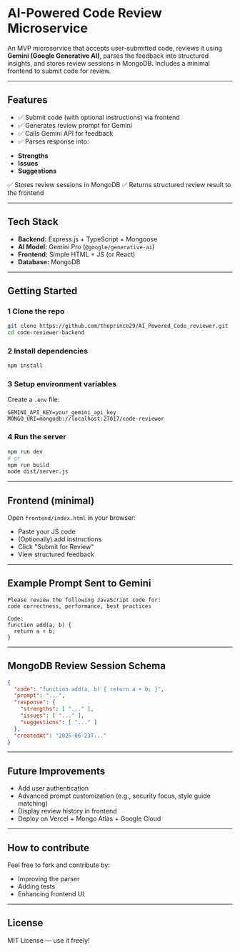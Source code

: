 #  AI-Powered Code Review Microservice

An MVP microservice that accepts user-submitted code, reviews it using **Gemini (Google Generative AI)**, parses the feedback into structured insights, and stores review sessions in MongoDB.
Includes a minimal frontend to submit code for review.

---

##  Features

- ✅ Submit code (with optional instructions) via frontend
- ✅ Generates review prompt for Gemini
- ✅ Calls Gemini API for feedback
- ✅ Parses response into:

* **Strengths**
* **Issues**
* **Suggestions**

✅ Stores review sessions in MongoDB
✅ Returns structured review result to the frontend

---

##  Tech Stack

* **Backend:** Express.js + TypeScript + Mongoose
* **AI Model:** Gemini Pro (`@google/generative-ai`)
* **Frontend:** Simple HTML + JS (or React)
* **Database:** MongoDB


---

##  Getting Started

### 1️ Clone the repo

```bash
git clone https://github.com/theprince29/AI_Powered_Code_reviewer.git
cd code-reviewer-backend
```

### 2️ Install dependencies

```bash
npm install
```

### 3️ Setup environment variables

Create a `.env` file:

```
GEMINI_API_KEY=your_gemini_api_key
MONGO_URI=mongodb://localhost:27017/code-reviewer
```

### 4️ Run the server

```bash
npm run dev
# or
npm run build
node dist/server.js
```

---

##  Frontend (minimal)

Open `frontend/index.html` in your browser:

* Paste your JS code
* (Optionally) add instructions
* Click "Submit for Review"
* View structured feedback

---

##  Example Prompt Sent to Gemini

```
Please review the following JavaScript code for:
code correctness, performance, best practices

Code:
function add(a, b) {
  return a + b;
}
```

---

##  MongoDB Review Session Schema

```json
{
  "code": "function add(a, b) { return a + b; }",
  "prompt": "...",
  "response": {
    "strengths": [ "..." ],
    "issues": [ "..." ],
    "suggestions": [ "..." ]
  },
  "createdAt": "2025-06-23T..."
}
```

---

##  Future Improvements

* Add user authentication
* Advanced prompt customization (e.g., security focus, style guide matching)
* Display review history in frontend
* Deploy on Vercel + Mongo Atlas + Google Cloud

---

##  How to contribute

Feel free to fork and contribute by:

* Improving the parser
* Adding tests
* Enhancing frontend UI

---

##  License

MIT License — use it freely!

